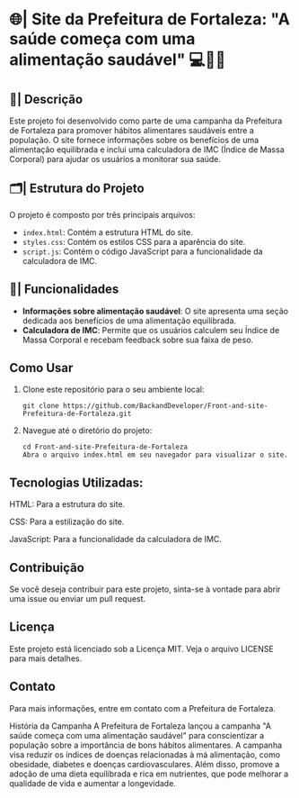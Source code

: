 # 🌐| Site da Prefeitura de Fortaleza: "A saúde começa com uma alimentação saudável" 💻📄🍎

## 📝| Descrição
Este projeto foi desenvolvido como parte de uma campanha da Prefeitura de Fortaleza para promover hábitos alimentares saudáveis entre a população. O site fornece informações sobre os benefícios de uma alimentação equilibrada e inclui uma calculadora de IMC (Índice de Massa Corporal) para ajudar os usuários a monitorar sua saúde.

## 🗂️| Estrutura do Projeto
O projeto é composto por três principais arquivos:
- `index.html`: Contém a estrutura HTML do site.
- `styles.css`: Contém os estilos CSS para a aparência do site.
- `script.js`: Contém o código JavaScript para a funcionalidade da calculadora de IMC.

## 📑| Funcionalidades
- **Informações sobre alimentação saudável**: O site apresenta uma seção dedicada aos benefícios de uma alimentação equilibrada.
- **Calculadora de IMC**: Permite que os usuários calculem seu Índice de Massa Corporal e recebam feedback sobre sua faixa de peso.

## Como Usar
1. Clone este repositório para o seu ambiente local:
   ```
   git clone https://github.com/BackandDeveloper/Front-and-site-Prefeitura-de-Fortaleza.git
   
   ```
2. Navegue até o diretório do projeto:
 
   ```
   cd Front-and-site-Prefeitura-de-Fortaleza
   Abra o arquivo index.html em seu navegador para visualizar o site.
   
   ```

## Tecnologias Utilizadas: 
HTML: Para a estrutura do site.

CSS: Para a estilização do site.

JavaScript: Para a funcionalidade da calculadora de IMC.

## Contribuição
Se você deseja contribuir para este projeto, sinta-se à vontade para abrir uma issue ou enviar um pull request.

## Licença
Este projeto está licenciado sob a Licença MIT. Veja o arquivo LICENSE para mais detalhes.

## Contato
Para mais informações, entre em contato com a Prefeitura de Fortaleza.

História da Campanha
A Prefeitura de Fortaleza lançou a campanha "A saúde começa com uma alimentação saudável" para conscientizar a população sobre a importância de bons hábitos alimentares. A campanha visa reduzir os índices de doenças relacionadas à má alimentação, como obesidade, diabetes e doenças cardiovasculares. Além disso, promove a adoção de uma dieta equilibrada e rica em nutrientes, que pode melhorar a qualidade de vida e aumentar a longevidade.
